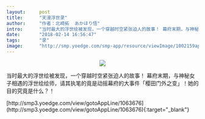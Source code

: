 ```yaml
---
layout:     post
title:      "天漫浮世录"
author:     "作者：北崎拓  あかほり悟"
intro:      "当时最大的浮世绘被发现，一个穿越时空紧张迫人的故事！ 幕府末期，与神秘女子相遇的浮世绘绘师，请其执笔的竟是动摇幕府的大事件「樱田门外之变」！她的目的究竟是什么？！"
date:       "2018-02-14 16:56:47"
tags:       "录"
image:      "http://smp.yoedge.com/smp-app/resource/viewImage/1002159appline.png"
---
```

<div style="text-align: center">
<p><img src="http://smp.yoedge.com/smp-app/resource/viewImage/1002159appline.png"/></p>
</div>
<p class="post-meta">
<span>当时最大的浮世绘被发现，一个穿越时空紧张迫人的故事！ 幕府末期，与神秘女子相遇的浮世绘绘师，请其执笔的竟是动摇幕府的大事件「樱田门外之变」！她的目的究竟是什么？！</span>
</p>
[http://smp3.yoedge.com/view/gotoAppLine/1063676](http://smp3.yoedge.com/view/gotoAppLine/1063676){:target="_blank"}


